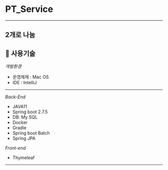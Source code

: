 # PT_Service
--------------------------
## 2개로 나눔


:hammer: 사용기술
--------------------------
*개발환경*
- 운영체제 : Mac OS
- IDE : IntelliJ
--------------------------
*Back-End*

- JAVA11
- Spring boot 2.7.5
- DB: My SQL
- Docker
- Gradle
- Spring boot Batch
- Spring JPA


*Front-end*
- Thymeleaf
------------------------------
